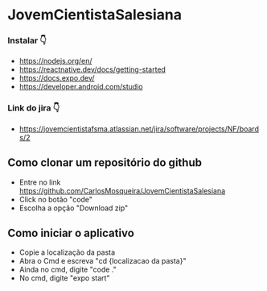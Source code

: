 # JovemCientistaSalesiana

 
### Instalar 👇
 - https://nodejs.org/en/
 - https://reactnative.dev/docs/getting-started
 - https://docs.expo.dev/
 - https://developer.android.com/studio

### Link do jira 👇
- https://jovemcientistafsma.atlassian.net/jira/software/projects/NF/boards/2


## Como clonar um repositório do github

 - Entre no link https://github.com/CarlosMosqueira/JovemCientistaSalesiana
 - Click no botão "code"
 - Escolha a opção "Download zip"

## Como iniciar o aplicativo

 - Copie a localização da pasta
 - Abra o Cmd e escreva "cd {localizacao da pasta}"
 - Ainda no cmd, digite "code ."
 - No cmd, digite "expo start"
